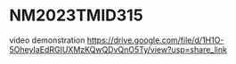 # NM2023TMID315

video demonstration https://drive.google.com/file/d/1H1O-5OheyIaEdRGIUXMzKQwQDvQnO5Ty/view?usp=share_link
